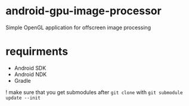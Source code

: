 # android-gpu-image-processor

Simple OpenGL application for offscreen image processing

# requirments

 - Android SDK
 - Android NDK
 - Gradle

! make sure that you get submodules after `git clone` with `git submodule update --init`

